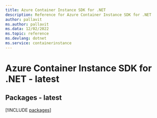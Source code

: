 ```yaml
---
title: Azure Container Instance SDK for .NET
description: Reference for Azure Container Instance SDK for .NET
author: pallavit
ms.author: pallavit
ms.data: 12/02/2022
ms.topic: reference
ms.devlang: dotnet
ms.service: containerinstance
---
```

# Azure Container Instance SDK for .NET - latest
## Packages - latest
[!INCLUDE [packages](container-instance-index.md)]
